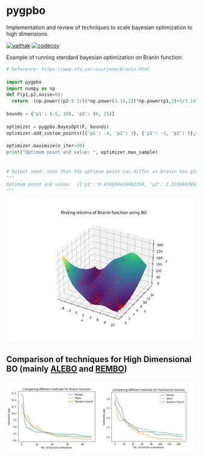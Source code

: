 # pygpbo
Implementation and review of techniques to scale bayesian optimization to high dimensions.

[![vaithak](https://circleci.com/gh/vaithak/pygpbo/tree/main.svg?style=shield&circle-token=7d1f7b0ecf2dc329ac58a128805363a2e551485c)](https://circleci.com/gh/vaithak/pygpbo/tree/main)
[![codecov](https://codecov.io/gh/vaithak/pygpbo/branch/main/graph/badge.svg?token=WWYVX47OS5)](https://codecov.io/gh/vaithak/pygpbo)

Example of running standard bayesian optimization on Branin function:
```python
# Reference: https://www.sfu.ca/~ssurjano/branin.html

import pygpbo
import numpy as np
def F(p1,p2,noise=0):
  return -(np.power((p2-5.1/(4*np.power(3.14,2))*np.power(p1,2)+5/3.14*p1-6),2)+10*(1-1/(8*3.14))*np.cos(p1)+10) + noise*np.random.randn()

bounds = {'p1': (-5, 10), 'p2': (0, 15)}

optimizer = pygpbo.BayesOpt(F, bounds)
optimizer.add_custom_points([{'p1': -4, 'p2': 1}, {'p1': -3, 'p2': 5},{'p1': 9, 'p2': 10},{'p1': 4, 'p2': 14}])

optimizer.maximize(n_iter=30)
print("Optimum point and value: ", optimizer.max_sample)


# Output seen: note that the optimum point can differ as branin has global minima at 3 different points
"""
Optimum point and value:  ({'p1': 9.474934424992359, 'p2': 2.373669396349481}, array([-0.43209275]))
"""
```
![images/Branin_StdBO.png](images/Branin_StdBO.png)  

## Comparison of techniques for High Dimensional BO (mainly [ALEBO](https://arxiv.org/abs/2001.11659) and [REMBO](https://arxiv.org/abs/1301.1942))
![combined](images/compare_combined.png)  

